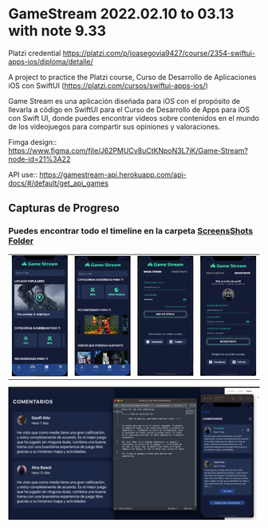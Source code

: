 # GameStream 2022.02.10 to 03.13 with note 9.33
Platzi credential https://platzi.com/p/joasegovia9427/course/2354-swiftui-apps-ios/diploma/detalle/

A project to practice the Platzi course, Curso de Desarrollo de Aplicaciones iOS con SwiftUI (https://platzi.com/cursos/swiftui-apps-ios/)

Game Stream es una aplicación diseñada para iOS con el propósito de llevarla a código en SwiftUI para el Curso de Desarrollo de Apps para iOS con Swift UI, donde puedes encontrar videos sobre contenidos en el mundo de los videojuegos para compartir sus opiniones y valoraciones.

Fimga design:: https://www.figma.com/file/J62PMUCv8uCtKNpoN3L7iK/Game-Stream?node-id=21%3A22

API use:: https://gamestream-api.herokuapp.com/api-docs/#/default/get_api_games

## Capturas de Progreso
<h3> Puedes encontrar todo el timeline en la carpeta <a title="ScreensShots Folder" href="https://github.com/joasegovia9427/GameStream/tree/main/ScreensShots" target="_blank">ScreensShots Folder</a></h3>

<table style="width: 100%; border-collapse: collapse; border-style: none;" border="0">
<tbody>
<tr>
<td style="width: 25%;"><img src="https://raw.githubusercontent.com/joasegovia9427/GameStream/main/ScreensShots/class14a.png" width="30px" data-canonical-src="https://raw.githubusercontent.com/joasegovia9427/GameStream/main/ScreensShots/class14a.png" style="width: 300px;"></td>
<td style="width: 25%;"><img src="https://raw.githubusercontent.com/joasegovia9427/GameStream/main/ScreensShots/class14b.png" width="30px" data-canonical-src="https://raw.githubusercontent.com/joasegovia9427/GameStream/main/ScreensShots/class14b.png" style="width: 300px;"></td>
<td style="width: 25%;"><img src="https://raw.githubusercontent.com/joasegovia9427/GameStream/main/ScreensShots/Class07.png" width="30px" data-canonical-src="https://raw.githubusercontent.com/joasegovia9427/GameStream/main/ScreensShots/Class07.png" style="width: 300px;"></td>
<td style="width: 25%;"><img src="https://raw.githubusercontent.com/joasegovia9427/GameStream/main/ScreensShots/Class08.png" width="30px" data-canonical-src="https://raw.githubusercontent.com/joasegovia9427/GameStream/main/ScreensShots/Class08.png" style="width: 300px;"></td>
</tr>
</tbody>
</table>
<img src="https://raw.githubusercontent.com/joasegovia9427/GameStream/main/ScreensShots/class23a.png" width="30px" data-canonical-src="https://raw.githubusercontent.com/joasegovia9427/GameStream/main/ScreensShots/class23a.png" style="width: 1000px;">
